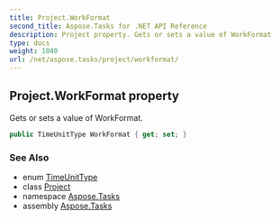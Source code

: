```yaml
---
title: Project.WorkFormat
second_title: Aspose.Tasks for .NET API Reference
description: Project property. Gets or sets a value of WorkFormat
type: docs
weight: 1040
url: /net/aspose.tasks/project/workformat/
---
```

## Project.WorkFormat property

Gets or sets a value of WorkFormat.

```csharp
public TimeUnitType WorkFormat { get; set; }
```

### See Also

* enum [TimeUnitType](../../timeunittype/)
* class [Project](../)
* namespace [Aspose.Tasks](../../project/)
* assembly [Aspose.Tasks](../../../)


